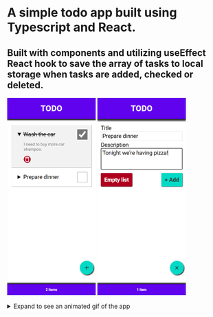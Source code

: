 # A simple todo app built using Typescript and React.

## Built with components and utilizing useEffect React hook to save the array of tasks to local storage when tasks are added, checked or deleted.

![A list with one task checked and epanded and one unchecked.](src/assets/ts-react-todo-list-small.png)
![aAdding a new task.](src/assets/ts-react-todo-add-small.png)

<details>
<summary>Expand to see an animated gif of the app</summary>

![An animated gif showing how to add, check and remove tasks.](src/assets/ts-react-todo.gif)

</details>
